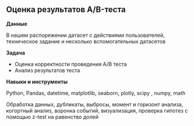 ## Оценка результатов A/B-теста 

**Данные**

В нашем распоряжении датасет с действиями пользователей, техническое задание и несколько вспомогательных датасетов

**Задача**   

  - Оценка корректности проведения А/В теста 
  - Анализ результатов теста


**Навыки и инструменты**  

Python, Pandas, datetime, matplotlib, seaborn, plotly, scipy , numpy, math

Обработка данных, дубликаты, выбросы, момент и горизонт анализа, когортный анализ, воронка событий, визуализация, проверка гипотез с помощью z-test на равенство долей

